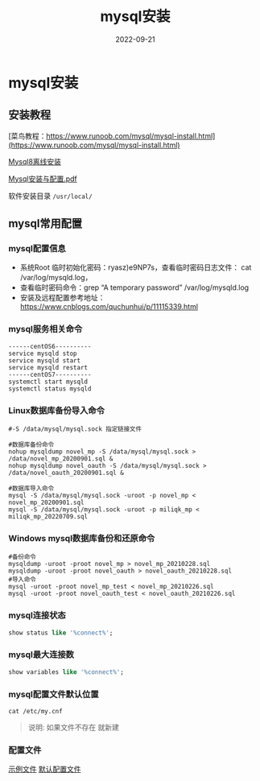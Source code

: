 ﻿---
title: mysql安装
category:
  - Linux
  - 软件安装与包管理
tag:
  - mysql
  - 数据库备份与导入
  - 服务配置
date: 2022-09-21

---

# mysql安装

## 安装教程

[菜鸟教程：https://www.runoob.com/mysql/mysql-install.html](https://www.runoob.com/mysql/mysql-install.html)

[Mysql8离线安装](https://www.cnblogs.com/quchunhui/p/11115339.html)

[Mysql安装与配置.pdf](../_resources/Linux_MySQL的安装与配置.resources/第九章MySQL的安装与配置.pdf)

软件安装目录 `/usr/local/`

## mysql常用配置

### mysql配置信息

* 系统Root 临时初始化密码：ryasz)e9NP7s，查看临时密码日志文件： cat /var/log/mysqld.log，
* 查看临时密码命令：grep “A temporary password” /var/log/mysqld.log
* 安装及远程配置参考地址： https://www.cnblogs.com/quchunhui/p/11115339.html

### mysql服务相关命令

```shell
------centOS6----------
service mysqld stop
service mysqld start
service mysqld restart
------centOS7----------
systemctl start mysqld
systemctl status mysqld
```

### Linux数据库备份导入命令

```shell
#-S /data/mysql/mysql.sock 指定链接文件

#数据库备份命令
nohup mysqldump novel_mp -S /data/mysql/mysql.sock > /data/novel_mp_20200901.sql &
nohup mysqldump novel_oauth -S /data/mysql/mysql.sock > /data/novel_oauth_20200901.sql &

#数据库导入命令
mysql -S /data/mysql/mysql.sock -uroot -p novel_mp < novel_mp_20200901.sql
mysql -S /data/mysql/mysql.sock -uroot -p miliqk_mp <  miliqk_mp_20220709.sql
```

### Windows mysql数据库备份和还原命令

```shell
#备份命令
mysqldump -uroot -proot novel_mp > novel_mp_20210228.sql
mysqldump -uroot -proot novel_oauth > novel_oauth_20210228.sql
#导入命令
mysql -uroot -proot novel_mp_test < novel_mp_20210226.sql
mysql -uroot -proot novel_oauth_test < novel_oauth_20210226.sql
```

### mysql连接状态

```sql
show status like '%connect%';
```

### mysql最大连接数

```sql
show variables like '%connect%';
```

### mysql配置文件默认位置

```shell
cat /etc/my.cnf
```
> 说明: 如果文件不存在 就新建

### 配置文件

[示例文件](../_resources/mysql/my.cnf)
[默认配置文件](../_resources/mysql/default/my.cnf)

